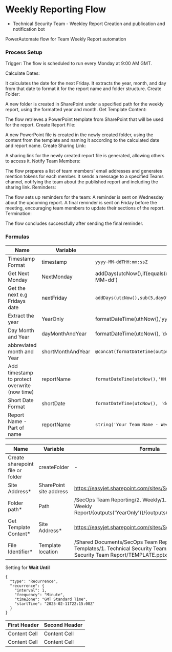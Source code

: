 # Weekly Reporting Flow 

- Technical Security Team - Weekley Report Creation and publication and notification bot

PowerAutomate flow for Team Weekly Report automation


### Process Setup

Trigger: The flow is scheduled to run every Monday at 9:00 AM GMT.

Calculate Dates:

It calculates the date for the next Friday.
It extracts the year, month, and day from that date to format it for the report name and folder structure.
Create Folder:

A new folder is created in SharePoint under a specified path for the weekly report, using the formatted year and month.
Get Template Content:

The flow retrieves a PowerPoint template from SharePoint that will be used for the report.
Create Report File:

A new PowerPoint file is created in the newly created folder, using the content from the template and naming it according to the calculated date and report name.
Create Sharing Link:

A sharing link for the newly created report file is generated, allowing others to access it.
Notify Team Members:

The flow prepares a list of team members' email addresses and generates mention tokens for each member.
It sends a message to a specified Teams channel, notifying the team about the published report and including the sharing link.
Reminders:

The flow sets up reminders for the team:
A reminder is sent on Wednesday about the upcoming report.
A final reminder is sent on Friday before the meeting, encouraging team members to update their sections of the report.
Termination:

The flow concludes successfully after sending the final reminder.


### Formulas



|__Name__|__Variable__|__Formula__|__Example |
|--------|------------|------------|----------|
|Timestamp Format| timestamp |  ```yyyy-MM-ddTHH:mm:ssZ``` | 2025-02-16T16:52:00Z|
|Get Next Monday| NextMonday|addDays(utcNow(),if(equals(dayOfWeek(utcNow()),0),1,sub(8,dayOfWeek(utcNow()))),'yyyy-MM-dd')||
|Get the next e.g Fridays date  | nextFriday |`addDays(utcNow(),sub(5,dayOfWeek(utcNow())))`| 2025-02-__21__T17:05:55.3796961Z|
|Extract the year | YearOnly | formatDateTime(uthNow(),'yyyy')`| 2025 |
|Day Month and Year  |dayMonthAndYear | formatDateTime(utcNow(), 'dd MMM yyyy')| 16 Feb 2025|
|abbreviated month and Year  | shortMonthAndYear | `@concat(formatDateTime(outputs('getFridayDate'), 'MMM yyyy`| Feb 25  |
|Add timestamp to protect overwrite (now time) | reportName |`formatDateTime(utcNow(),'HH:MM')`| 16:02 |
|Short Date Format | shortDate  |`formatDateTime(utcNow(), 'dd-MM-yyyy')`| 16-02-2025 |
|Report Name - Part of name | reportName |`string('Your Team Name - Weekly Report')`| Your Team Name - Weekly Report|




|__Name__|__Variable__|__Formula__|
|--------|------------|------------|
|Create sharepoint file or folder | createFolder | - |
|Site Address*| SharePoint site address |https://easyjet.sharepoint.com/sites/SecurityOperations|
|Folder path*| Path  |/SecOps Team Reporting/2. Weekly/1. Technical Security Weekly Report/{outputs('YearOnly')}/{outputs('shortMonthAndYear')}/|
|Get Template Content*|  Site Address* |https://easyjet.sharepoint.com/sites/SecurityOperations|
|File Identifier*|  Template location |/Shared Documents/SecOps Team Reporting/1. Report Templates/1. Technical Security Team/2. Weekly Technical Security Team Report/TEMPLATE.pptx|


Setting for __Wait Until__
```
{
  "type": "Recurrence",
  "recurrence": {
    "interval": 1,
    "frequency": "Minute",
    "timeZone": "GMT Standard Time",
    "startTime": "2025-02-11T22:15:00Z"
  }
}
```













| First Header  | Second Header |
| ------------- | ------------- |
| Content Cell  | Content Cell  |
| Content Cell  | Content Cell  |




